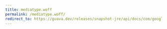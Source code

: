 ```yaml
---
title: mediatype.woff
permalink: /mediatype.woff/
redirect_to: https://guava.dev/releases/snapshot-jre/api/docs/com/google/common/net/MediaType.html#WOFF
---
```

